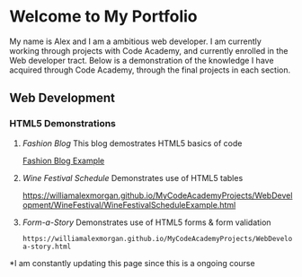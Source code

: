 # Welcome to My Portfolio

My name is Alex and I am a ambitious web developer. I am currently working through projects with Code Academy, and currently enrolled in the Web developer tract. Below is a demonstration of the knowledge I have acquired through Code Academy, through the final projects in each section.

## Web Development

### HTML5 Demonstrations

  1. *Fashion Blog*
      This blog demostrates HTML5 basics of code
      
       [Fashion Blog Example](https://williamalexmorgan.github.io/MyCodeAcademyProjects/WebDevelopment/FashionBlogExample.html)
      
  2. *Wine Festival Schedule*
      Demonstrates use of HTML5 tables
      
        https://williamalexmorgan.github.io/MyCodeAcademyProjects/WebDevelopment/WineFestival/WineFestivalScheduleExample.html
        
   3. *Form-a-Story*
        Demonstrates use of HTML5 forms & form validation
        
          https://williamalexmorgan.github.io/MyCodeAcademyProjects/WebDevelopment/Form-a-story.html
          
          
*I am constantly updating this page since this is a ongoing course
